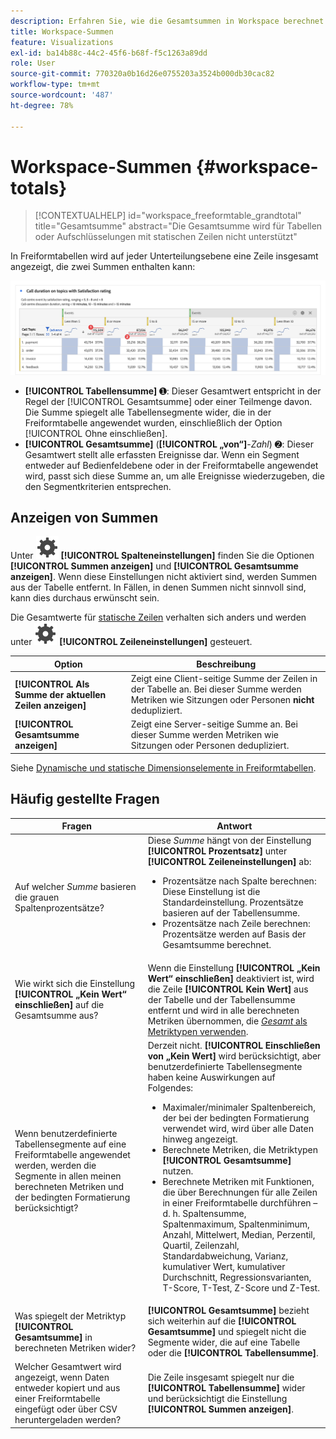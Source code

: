 ```yaml
---
description: Erfahren Sie, wie die Gesamtsummen in Workspace berechnet werden.
title: Workspace-Summen
feature: Visualizations
exl-id: ba14b88c-44c2-45f6-b68f-f5c1263a89dd
role: User
source-git-commit: 770320a0b16d26e0755203a3524b000db30cac82
workflow-type: tm+mt
source-wordcount: '487'
ht-degree: 78%

---
```


# Workspace-Summen {#workspace-totals}

<!-- markdownlint-disable MD034 -->

>[!CONTEXTUALHELP]
>id="workspace_freeformtable_grandtotal"
>title="Gesamtsumme"
>abstract="Die Gesamtsumme wird für Tabellen oder Aufschlüsselungen mit statischen Zeilen nicht unterstützt"

<!-- markdownlint-enable MD034 -->


In Freiformtabellen wird auf jeder Unterteilungsebene eine Zeile insgesamt angezeigt, die zwei Summen enthalten kann:

![Freiformtabelle mit hervorgehobener Gesamt- und Tabellensumme.](assets/total-row.png)

* **[!UICONTROL Tabellensumme]** ➊: Dieser Gesamtwert entspricht in der Regel der [!UICONTROL Gesamtsumme] oder einer Teilmenge davon. Die Summe spiegelt alle Tabellensegmente wider, die in der Freiformtabelle angewendet wurden, einschließlich der Option [!UICONTROL Ohne einschließen].
* **[!UICONTROL Gesamtsumme]** (**[!UICONTROL „von“]**-*Zahl*) ➋: Dieser Gesamtwert stellt alle erfassten Ereignisse dar. Wenn ein Segment entweder auf Bedienfeldebene oder in der Freiformtabelle angewendet wird, passt sich diese Summe an, um alle Ereignisse wiederzugeben, die den Segmentkriterien entsprechen.




## Anzeigen von Summen

Unter ![Setting](/help/assets/icons/Setting.svg) **[!UICONTROL Spalteneinstellungen]** finden Sie die Optionen **[!UICONTROL Summen anzeigen]** und **[!UICONTROL Gesamtsumme anzeigen]**. Wenn diese Einstellungen nicht aktiviert sind, werden Summen aus der Tabelle entfernt. In Fällen, in denen Summen nicht sinnvoll sind, kann dies durchaus erwünscht sein.


Die Gesamtwerte für [statische Zeilen](/help/analysis-workspace/visualizations/freeform-table/column-row-settings/manual-vs-dynamic-rows.md) verhalten sich anders und werden unter ![Setting](/help/assets/icons/Setting.svg) **[!UICONTROL Zeileneinstellungen]** gesteuert.

| Option | Beschreibung |
|---|---|
| **[!UICONTROL Als Summe der aktuellen Zeilen anzeigen]** | Zeigt eine Client-seitige Summe der Zeilen in der Tabelle an. Bei dieser Summe werden Metriken wie Sitzungen oder Personen **nicht** dedupliziert. |
| **[!UICONTROL Gesamtsumme anzeigen]** | Zeigt eine Server-seitige Summe an. Bei dieser Summe werden Metriken wie Sitzungen oder Personen dedupliziert. |

Siehe [Dynamische und statische Dimensionselemente in Freiformtabellen](column-row-settings/manual-vs-dynamic-rows.md).


## Häufig gestellte Fragen

| Fragen | Antwort |
|---|---|
| Auf welcher *Summe* basieren die grauen Spaltenprozentsätze? | Diese *Summe* hängt von der Einstellung **[!UICONTROL Prozentsatz]** unter **[!UICONTROL Zeileneinstellungen]** ab:<ul><li>Prozentsätze nach Spalte berechnen: Diese Einstellung ist die Standardeinstellung. Prozentsätze basieren auf der Tabellensumme.</li><li>Prozentsätze nach Zeile berechnen: Prozentsätze werden auf Basis der Gesamtsumme berechnet.</li></ul> |
| Wie wirkt sich die Einstellung **[!UICONTROL „Kein Wert“ einschließen]** auf die Gesamtsumme aus? | Wenn die Einstellung **[!UICONTROL „Kein Wert“ einschließen]** deaktiviert ist, wird die Zeile **[!UICONTROL Kein Wert]** aus der Tabelle und der Tabellensumme entfernt und wird in alle berechneten Metriken übernommen, die [*Gesamt* als Metriktypen verwenden](/help/components/calc-metrics/cm-workflow/m-metric-type-alloc.md). |
| Wenn benutzerdefinierte Tabellensegmente auf eine Freiformtabelle angewendet werden, werden die Segmente in allen meinen berechneten Metriken und der bedingten Formatierung berücksichtigt? | Derzeit nicht. **[!UICONTROL Einschließen von „Kein Wert]** wird berücksichtigt, aber benutzerdefinierte Tabellensegmente haben keine Auswirkungen auf Folgendes:<ul><li>Maximaler/minimaler Spaltenbereich, der bei der bedingten Formatierung verwendet wird, wird über alle Daten hinweg angezeigt.</li><li>Berechnete Metriken, die Metriktypen **[!UICONTROL Gesamtsumme]** nutzen.</li><li>Berechnete Metriken mit Funktionen, die über Berechnungen für alle Zeilen in einer Freiformtabelle durchführen – d. h. Spaltensumme, Spaltenmaximum, Spaltenminimum, Anzahl, Mittelwert, Median, Perzentil, Quartil, Zeilenzahl, Standardabweichung, Varianz, kumulativer Wert, kumulativer Durchschnitt, Regressionsvarianten, T-Score, T-Test, Z-Score und Z-Test.</li></ul> |
| Was spiegelt der Metriktyp **[!UICONTROL Gesamtsumme]** in berechneten Metriken wider? | **[!UICONTROL Gesamtsumme]** bezieht sich weiterhin auf die **[!UICONTROL Gesamtsumme]** und spiegelt nicht die Segmente wider, die auf eine Tabelle oder die **[!UICONTROL Tabellensumme]**. |
| Welcher Gesamtwert wird angezeigt, wenn Daten entweder kopiert und aus einer Freiformtabelle eingefügt oder über CSV heruntergeladen werden? | Die Zeile insgesamt spiegelt nur die **[!UICONTROL Tabellensumme]** wider und berücksichtigt die Einstellung **[!UICONTROL Summen anzeigen]**. |
